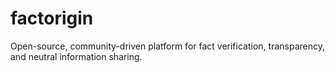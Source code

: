 # factorigin
Open-source, community-driven platform for fact verification, transparency, and neutral information sharing.
